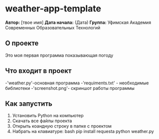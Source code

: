 # weather-app-template

**Автор:** [твое имя]
**Дата начала:** (Дата)
**Группа:** Уфимская Академия Современных Образовательных Технологий


## О проекте
Это моя первая программа показывающая погоду

## Что входит в проект
-'weather.py'-основная программа
-'requiments.txt' - необходимые библиотеки
-'screenshot.png'- скриншот работы программы

## Как запустить
1. Установить Python на компьютер
2. Скачать все файлы проекта
3. Открыть коандную строку в папке с проектом
4. Набрать на клавиатуре:
   bash
   pip install requesta
   python weather.py

